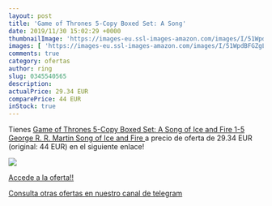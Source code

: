 ```yaml
---
layout: post
title: 'Game of Thrones 5-Copy Boxed Set: A Song'
date: 2019/11/30 15:02:29 +0000
thumbnailImage: 'https://images-eu.ssl-images-amazon.com/images/I/51WpdBFGZgL._SL200_.jpg'
images: [ 'https://images-eu.ssl-images-amazon.com/images/I/51WpdBFGZgL._SL200_.jpg' ]
comments: true
category: ofertas
author: ring
slug: 0345540565
description:
actualPrice: 29.34 EUR
comparePrice: 44 EUR
inStock: true
---
```


Tienes [Game of Thrones 5-Copy Boxed Set: A Song of Ice and Fire 1-5  George R. R. Martin Song of Ice and Fire ](https://www.amazon.com/dp/0345540565/?tag=redken08-20) a precio de oferta de 29.34 EUR (original: 44 EUR) en el siguiente enlace!

[![](https://images-eu.ssl-images-amazon.com/images/I/51WpdBFGZgL._SL200_.jpg)](https://www.amazon.com/dp/0345540565/?tag=redken08-20)

[Accede a la oferta!!](https://www.amazon.com/dp/0345540565/?tag=redken08-20)

[Consulta otras ofertas en nuestro canal de telegram](https://t.me/s/ofertas25)
